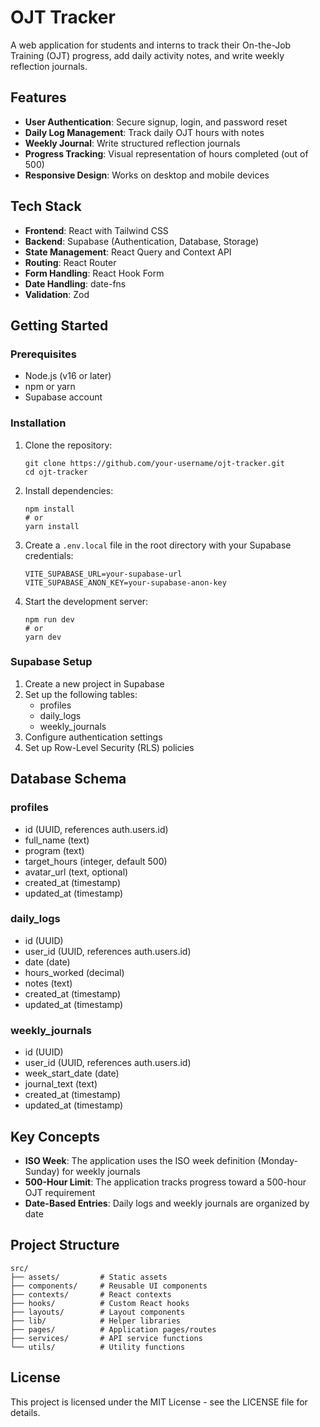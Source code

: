 # OJT Tracker

A web application for students and interns to track their On-the-Job Training (OJT) progress, add daily activity notes, and write weekly reflection journals.

## Features

- **User Authentication**: Secure signup, login, and password reset
- **Daily Log Management**: Track daily OJT hours with notes
- **Weekly Journal**: Write structured reflection journals
- **Progress Tracking**: Visual representation of hours completed (out of 500)
- **Responsive Design**: Works on desktop and mobile devices

## Tech Stack

- **Frontend**: React with Tailwind CSS
- **Backend**: Supabase (Authentication, Database, Storage)
- **State Management**: React Query and Context API
- **Routing**: React Router
- **Form Handling**: React Hook Form
- **Date Handling**: date-fns
- **Validation**: Zod

## Getting Started

### Prerequisites

- Node.js (v16 or later)
- npm or yarn
- Supabase account

### Installation

1. Clone the repository:
   ```
   git clone https://github.com/your-username/ojt-tracker.git
   cd ojt-tracker
   ```

2. Install dependencies:
   ```
   npm install
   # or
   yarn install
   ```

3. Create a `.env.local` file in the root directory with your Supabase credentials:
   ```
   VITE_SUPABASE_URL=your-supabase-url
   VITE_SUPABASE_ANON_KEY=your-supabase-anon-key
   ```

4. Start the development server:
   ```
   npm run dev
   # or
   yarn dev
   ```

### Supabase Setup

1. Create a new project in Supabase
2. Set up the following tables:
   - profiles
   - daily_logs
   - weekly_journals
3. Configure authentication settings
4. Set up Row-Level Security (RLS) policies

## Database Schema

### profiles
- id (UUID, references auth.users.id)
- full_name (text)
- program (text)
- target_hours (integer, default 500)
- avatar_url (text, optional)
- created_at (timestamp)
- updated_at (timestamp)

### daily_logs
- id (UUID)
- user_id (UUID, references auth.users.id)
- date (date)
- hours_worked (decimal)
- notes (text)
- created_at (timestamp)
- updated_at (timestamp)

### weekly_journals
- id (UUID)
- user_id (UUID, references auth.users.id)
- week_start_date (date)
- journal_text (text)
- created_at (timestamp)
- updated_at (timestamp)

## Key Concepts

- **ISO Week**: The application uses the ISO week definition (Monday-Sunday) for weekly journals
- **500-Hour Limit**: The application tracks progress toward a 500-hour OJT requirement
- **Date-Based Entries**: Daily logs and weekly journals are organized by date

## Project Structure

```
src/
├── assets/         # Static assets
├── components/     # Reusable UI components
├── contexts/       # React contexts
├── hooks/          # Custom React hooks
├── layouts/        # Layout components
├── lib/            # Helper libraries
├── pages/          # Application pages/routes
├── services/       # API service functions
└── utils/          # Utility functions
```

## License

This project is licensed under the MIT License - see the LICENSE file for details. 